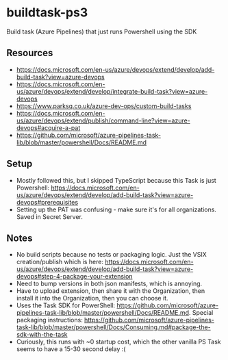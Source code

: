 # buildtask-ps3

Build task (Azure Pipelines) that just runs Powershell using the SDK

## Resources

- <https://docs.microsoft.com/en-us/azure/devops/extend/develop/add-build-task?view=azure-devops>
- <https://docs.microsoft.com/en-us/azure/devops/extend/develop/integrate-build-task?view=azure-devops>
- <https://www.parksq.co.uk/azure-dev-ops/custom-build-tasks>
- <https://docs.microsoft.com/en-us/azure/devops/extend/publish/command-line?view=azure-devops#acquire-a-pat>
- <https://github.com/microsoft/azure-pipelines-task-lib/blob/master/powershell/Docs/README.md>

## Setup

- Mostly followed this, but I skipped TypeScript because this Task is just Powershell: <https://docs.microsoft.com/en-us/azure/devops/extend/develop/add-build-task?view=azure-devops#prerequisites>
- Setting up the PAT was confusing - make sure it's for all organizations. Saved in Secret Server.

## Notes

- No build scripts because no tests or packaging logic. Just the VSIX creation/publish which is here: <https://docs.microsoft.com/en-us/azure/devops/extend/develop/add-build-task?view=azure-devops#step-4-package-your-extension>
- Need to bump versions in both json manifests, which is annoying.
- Have to upload extension, then share it with the Organization, then install it into the Organization, then you can choose it.
- Uses the Task SDK for PowerShell: <https://github.com/microsoft/azure-pipelines-task-lib/blob/master/powershell/Docs/README.md>. Special packaging instructions: <https://github.com/microsoft/azure-pipelines-task-lib/blob/master/powershell/Docs/Consuming.md#package-the-sdk-with-the-task>
- Curiously, this runs with ~0 startup cost, which the other vanilla PS Task seems to have a 15-30 second delay :(
